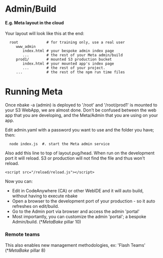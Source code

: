 # Admin/Build

#### E.g. Meta layout in the cloud

Your layout will look like this at the end:

      root             # for training only, use a real user
         www_admin
            index.html # your bespoke admin index page
            ...        # the rest of your Meta admin/build
         prod1/        # mounted S3 production bucket
            index.html # your mounted app's index page
            ...        # the rest of your project.
         ...           # the rest of the npm run time files

# Running Meta

Once nbake -a (admin) is deployed to '/root' and '/root/prod1' is mounted to your S3 WebApp, we are almost done. Don't be confused between the web app that you are developing, and the Meta/Admin that you are using on your app.

Edit admin.yaml with a password you want to use and the folder you have; then:

      node index.js  #. start the Meta admin service


Also add this line to top of layout.pug/head. When run on the development port it will reload. S3 or production will not find the file and thus won't reload.

    <script src="/reload/reload.js"></script>


Now you can:

- Edit in CodeAnywhere (CA) or other WebIDE and it will auto build, without having to execute nbake
- Open a browser to the development port of your production - so it auto refreshes on edit/build.
- Go to the Admin port via browser and access the admin 'portal'
- Most importantly, you can customize the admin 'portal'; a bespoke Admin/build. (*_MetaBake_ pillar 10)


### Remote teams

This also enables new management methodologies, ex: 'Flash Teams' (*_MetaBake_ pillar 8)





